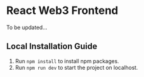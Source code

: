 # React Web3 Frontend

To be updated...

## Local Installation Guide

1. Run `npm install` to install npm packages.
2. Run `npm run dev` to start the project on localhost.